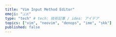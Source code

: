 ```yaml
---
title: "Vim Input Method Editor"
emoji: "🇯🇵"
type: "tech" # tech: 技術記事 / idea: アイデア
topics: ["vim", "neovim", "denops", "ime", "skk"]
published: false
---
```


